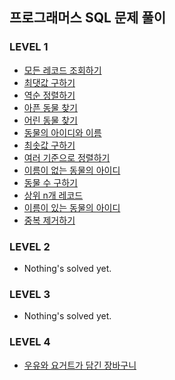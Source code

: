 ## 프로그래머스 SQL 문제 풀이

### LEVEL 1

-   [모든 레코드 조회하기](https://github.com/alstn2468/Programmers_SQL_Solving/blob/master/LEVEL_1/모든_레코드_조회하기.sql)
-   [최댓값 구하기](https://github.com/alstn2468/Programmers_SQL_Solving/blob/master/LEVEL_1/최댓값_구하기.sql)
-   [역순 정렬하기](https://github.com/alstn2468/Programmers_SQL_Solving/blob/master/LEVEL_1/역순_정렬하기.sql)
-   [아픈 동물 찾기](https://github.com/alstn2468/Programmers_SQL_Solving/blob/master/LEVEL_1/아픈_동물_찾기.sql)
-   [어린 동물 찾기](https://github.com/alstn2468/Programmers_SQL_Solving/blob/master/LEVEL_1/어린_동물_찾기.sql)
-   [동물의 아이디와 이름](https://github.com/alstn2468/Programmers_SQL_Solving/blob/master/LEVEL_1/동물의_아이디와_이름.sql)
-   [최솟값 구하기](https://github.com/alstn2468/Programmers_SQL_Solving/blob/master/LEVEL_1/최솟값_구하기.sql)
-   [여러 기준으로 정렬하기](https://github.com/alstn2468/Programmers_SQL_Solving/blob/master/LEVEL_1/여러_기준으로_정렬하기.sql)
-   [이름이 없는 동물의 아이디](https://github.com/alstn2468/Programmers_SQL_Solving/blob/master/LEVEL_1/이름이_없는_동물의_아이디.sql)
-   [동물 수 구하기](https://github.com/alstn2468/Programmers_SQL_Solving/blob/master/LEVEL_1/동물_수_구하기.sql)
-   [상위 n개 레코드](https://github.com/alstn2468/Programmers_SQL_Solving/blob/master/LEVEL_1/상위_n개_레코드.sql)
-   [이름이 있는 동물의 아이디](https://github.com/alstn2468/Programmers_SQL_Solving/blob/master/LEVEL_1/이름이_있는_동물의_아이디.sql)
-   [중복 제거하기](https://github.com/alstn2468/Programmers_SQL_Solving/blob/master/LEVEL_1/중복_제거하기.sql)

### LEVEL 2

-   Nothing's solved yet.

### LEVEL 3

-   Nothing's solved yet.

### LEVEL 4

-   [우유와 요거트가 담긴 장바구니](https://github.com/alstn2468/Programmers_SQL_Solving/blob/master/LEVEL_4/우유와_요거트가_담긴_장바구니.sql)
